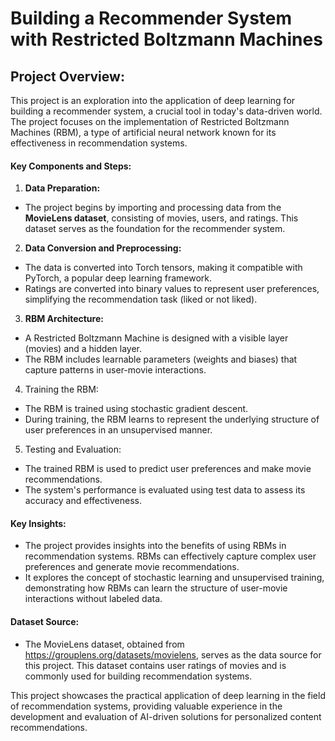# Building a Recommender System with Restricted Boltzmann Machines

## Project Overview:

This project is an exploration into the application of deep learning for building a recommender system, a crucial tool in today's data-driven world. The project focuses on the implementation of Restricted Boltzmann Machines (RBM), a type of artificial neural network known for its effectiveness in recommendation systems.

#### Key Components and Steps:

1. **Data Preparation:**

* The project begins by importing and processing data from the **MovieLens dataset**, consisting of movies, users, and ratings. This dataset serves as the foundation for the recommender system.

2. **Data Conversion and Preprocessing:**

* The data is converted into Torch tensors, making it compatible with PyTorch, a popular deep learning framework.
* Ratings are converted into binary values to represent user preferences, simplifying the recommendation task (liked or not liked).

3. **RBM Architecture:**

* A Restricted Boltzmann Machine is designed with a visible layer (movies) and a hidden layer.
* The RBM includes learnable parameters (weights and biases) that capture patterns in user-movie interactions.

4. Training the RBM:

* The RBM is trained using stochastic gradient descent.
* During training, the RBM learns to represent the underlying structure of user preferences in an unsupervised manner.

5. Testing and Evaluation:

* The trained RBM is used to predict user preferences and make movie recommendations.
* The system's performance is evaluated using test data to assess its accuracy and effectiveness.

#### Key Insights:

- The project provides insights into the benefits of using RBMs in recommendation systems. RBMs can effectively capture complex user preferences and generate movie recommendations.
- It explores the concept of stochastic learning and unsupervised training, demonstrating how RBMs can learn the structure of user-movie interactions without labeled data.

#### Dataset Source:

- The MovieLens dataset, obtained from https://grouplens.org/datasets/movielens, serves as the data source for this project. This dataset contains user ratings of movies and is commonly used for building recommendation systems.

This project showcases the practical application of deep learning in the field of recommendation systems, providing valuable experience in the development and evaluation of AI-driven solutions for personalized content recommendations.
